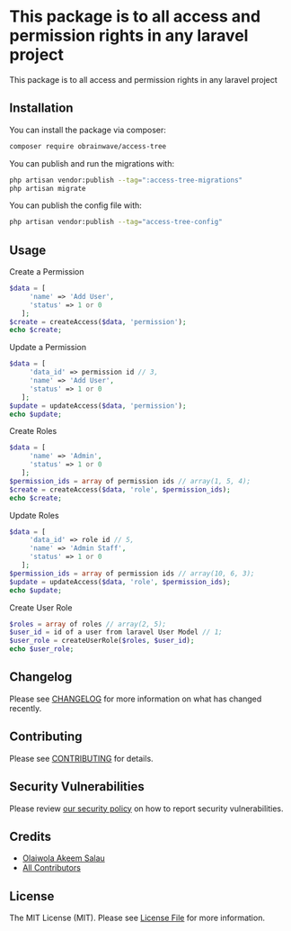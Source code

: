 # This package is to all access and permission rights in any laravel project

This package is to all access and permission rights in any laravel project


## Installation

You can install the package via composer:

```bash
composer require obrainwave/access-tree
```

You can publish and run the migrations with:

```bash
php artisan vendor:publish --tag=":access-tree-migrations"
php artisan migrate
```

You can publish the config file with:

```bash
php artisan vendor:publish --tag="access-tree-config"
```

## Usage

Create a Permission
```php
$data = [
     'name' => 'Add User',
     'status' => 1 or 0
   ];
$create = createAccess($data, 'permission');
echo $create;
```

Update a Permission
```php
$data = [
     'data_id' => permission id // 3,
     'name' => 'Add User',
     'status' => 1 or 0
   ];
$update = updateAccess($data, 'permission');
echo $update;
```

Create Roles
```php
$data = [
     'name' => 'Admin',
     'status' => 1 or 0
   ];
$permission_ids = array of permission ids // array(1, 5, 4);
$create = createAccess($data, 'role', $permission_ids);
echo $create;
```

Update Roles
```php
$data = [
     'data_id' => role id // 5,
     'name' => 'Admin Staff',
     'status' => 1 or 0
   ];
$permission_ids = array of permission ids // array(10, 6, 3);
$update = updateAccess($data, 'role', $permission_ids);
echo $update;
```

Create User Role
```php 
$roles = array of roles // array(2, 5);
$user_id = id of a user from laravel User Model // 1;
$user_role = createUserRole($roles, $user_id);
echo $user_role;
```

## Changelog

Please see [CHANGELOG](CHANGELOG.md) for more information on what has changed recently.

## Contributing

Please see [CONTRIBUTING](CONTRIBUTING.md) for details.

## Security Vulnerabilities

Please review [our security policy](../../security/policy) on how to report security vulnerabilities.

## Credits

- [Olaiwola Akeem Salau](https://github.com/Obrainwave)
- [All Contributors](../../contributors)

## License

The MIT License (MIT). Please see [License File](LICENSE.md) for more information.

